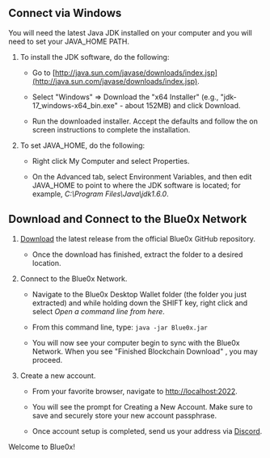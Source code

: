 ## **Connect via Windows** ##

You will need the latest Java JDK installed on your computer and you will need to set your JAVA_HOME PATH.

1. To install the JDK software, do the following:
    
    -  Go to  [http://java.sun.com/javase/downloads/index.jsp](http://java.sun.com/javase/downloads/index.jsp).
        
    -  Select "Windows" ⇒ Download the "x64 Installer" (e.g., "jdk-17_windows-x64_bin.exe" - about 152MB) and click Download.

    -  Run the downloaded installer. Accept the defaults and follow the on screen instructions to complete the installation.
                
2.  To set JAVA_HOME, do the following:
    
    -  Right click My Computer and select Properties.
        
    -  On the Advanced tab, select Environment Variables, and then edit JAVA_HOME to point to where the JDK software is located; for example,  *C:\Program Files\Java\jdk1.6.0*.

## Download and Connect to the Blue0x Network

1. [Download](https://github.com/theBlue0x/desktop-wallet/releases/download/Blue0x-Desktop-Wallet-v1.12.2/Blue0x-Desktop-Wallet-v1.12.2.zip) the latest release from the official Blue0x GitHub repository.

	- Once the download has finished, extract the folder to a desired location.
  
2. Connect to the Blue0x Network.

	- Navigate to the Blue0x Desktop Wallet folder (the folder you just extracted) and while holding down the SHIFT key, right click and select *Open a command line from here*.
	
	- From this command line, type: `java -jar Blue0x.jar`
	
	- You will now see your computer begin to sync with the Blue0x Network. When you see "Finished Blockchain Download" , you may proceed.
	
3. Create a new account.

	-  From your favorite browser, navigate to [http://localhost:2022](http://localhost:2022).  
  
	- You will see the prompt for Creating a New Account.  Make sure to save and securely store your new account passphrase.
	
	- Once account setup is completed, send us your address via [Discord](https://discord.gg/EbBWRSPW63). 
	
	
Welcome to Blue0x!
